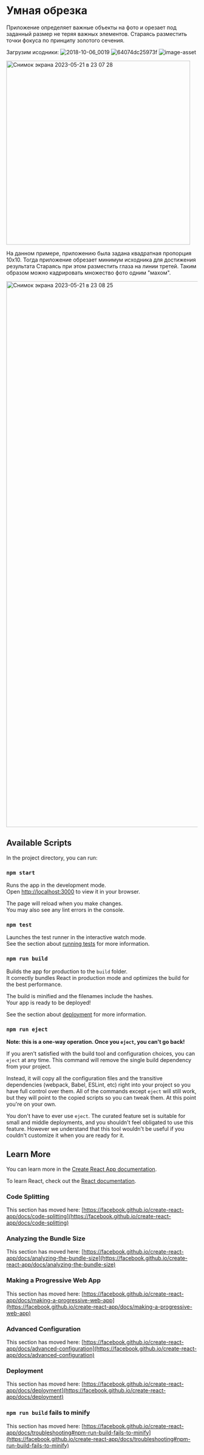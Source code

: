 # Умная обрезка

Приложение определяет важные объекты на фото и орезает под заданный размер не теряя важных элементов.
Стараясь разместить точки фокуса по принципу золотого сечения.

Загрузим исодники:
![2018-10-06_0019](https://github.com/RatseevTimur/SmartCropBot/assets/95998454/f79bbbbe-b5ac-4db5-b914-2f3134f97069)
![64074dc25973f](https://github.com/RatseevTimur/SmartCropBot/assets/95998454/5c68a7bd-4a16-426f-b823-2f80d0a48bf2)
![image-asset](https://github.com/RatseevTimur/SmartCropBot/assets/95998454/f55e7909-3d96-4ea7-ae42-f68e086f5f2e)


<img width="484" alt="Снимок экрана 2023-05-21 в 23 07 28" src="https://github.com/RatseevTimur/SmartCropBot/assets/95998454/020da9e9-991a-4eb3-ae13-c3d85ca328cc">



На данном примере, приложению была задана квадратная пропорция 10х10. Тогда приложение обрезает минимум исходника для достижения результата
Стараясь при этом разместить глаза на линии третей. Таким образом можно кадрировать множество фото одним "махом".

<img width="1436" alt="Снимок экрана 2023-05-21 в 23 08 25" src="https://github.com/RatseevTimur/SmartCropBot/assets/95998454/c25fa149-5d0b-4090-acb2-b3074a7cdb0f">


## Available Scripts

In the project directory, you can run:

### `npm start`

Runs the app in the development mode.\
Open [http://localhost:3000](http://localhost:3000) to view it in your browser.

The page will reload when you make changes.\
You may also see any lint errors in the console.

### `npm test`

Launches the test runner in the interactive watch mode.\
See the section about [running tests](https://facebook.github.io/create-react-app/docs/running-tests) for more information.

### `npm run build`

Builds the app for production to the `build` folder.\
It correctly bundles React in production mode and optimizes the build for the best performance.

The build is minified and the filenames include the hashes.\
Your app is ready to be deployed!

See the section about [deployment](https://facebook.github.io/create-react-app/docs/deployment) for more information.

### `npm run eject`

**Note: this is a one-way operation. Once you `eject`, you can't go back!**

If you aren't satisfied with the build tool and configuration choices, you can `eject` at any time. This command will remove the single build dependency from your project.

Instead, it will copy all the configuration files and the transitive dependencies (webpack, Babel, ESLint, etc) right into your project so you have full control over them. All of the commands except `eject` will still work, but they will point to the copied scripts so you can tweak them. At this point you're on your own.

You don't have to ever use `eject`. The curated feature set is suitable for small and middle deployments, and you shouldn't feel obligated to use this feature. However we understand that this tool wouldn't be useful if you couldn't customize it when you are ready for it.

## Learn More

You can learn more in the [Create React App documentation](https://facebook.github.io/create-react-app/docs/getting-started).

To learn React, check out the [React documentation](https://reactjs.org/).

### Code Splitting

This section has moved here: [https://facebook.github.io/create-react-app/docs/code-splitting](https://facebook.github.io/create-react-app/docs/code-splitting)

### Analyzing the Bundle Size

This section has moved here: [https://facebook.github.io/create-react-app/docs/analyzing-the-bundle-size](https://facebook.github.io/create-react-app/docs/analyzing-the-bundle-size)

### Making a Progressive Web App

This section has moved here: [https://facebook.github.io/create-react-app/docs/making-a-progressive-web-app](https://facebook.github.io/create-react-app/docs/making-a-progressive-web-app)

### Advanced Configuration

This section has moved here: [https://facebook.github.io/create-react-app/docs/advanced-configuration](https://facebook.github.io/create-react-app/docs/advanced-configuration)

### Deployment

This section has moved here: [https://facebook.github.io/create-react-app/docs/deployment](https://facebook.github.io/create-react-app/docs/deployment)

### `npm run build` fails to minify

This section has moved here: [https://facebook.github.io/create-react-app/docs/troubleshooting#npm-run-build-fails-to-minify](https://facebook.github.io/create-react-app/docs/troubleshooting#npm-run-build-fails-to-minify)

